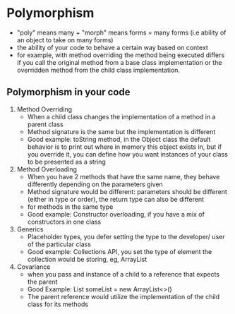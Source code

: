# Polymorphism

- "poly" means many + "morph" means forms = many forms (i.e ability of an object to take on many forms)
- the ability of your code to behave a certain way based on context
- for example, with method overriding the method being executed differs if you call the original method from a base class implementation or the overridden method from the child class implementation.

## Polymorphism in your code

1. Method Overriding
   - When a child class changes the implementation of a method in a parent class
   - Method signature is the same but the implementation is different
   - Good example: toString method, in the Object class the default behavior is to print out where in memory this object exists in, but if you override it, you can define how you want instances of your class to be presented as a string
2. Method Overloading
   - When you have 2 methods that have the same name, they behave differently depending on the parameters given
   - Method signature would be different: parameters should be different (either in type or order), the return type can also be different
   - for methods in the same type
   - Good example: Constructor overloading, if you have a mix of constructors in one class
3. Generics
   - Placeholder types, you defer setting the type to the developer/ user of the particular class
   - Good example: Collections API, you set the type of element the collection would be storing, eg, ArrayList<Type goes here>
4. Covariance
   - when you pass and instance of a child to a reference that expects the parent
   - Good Example: List<T> someList = new ArrayList<>()
   - The parent reference would utilize the implementation of the child class for its methods
